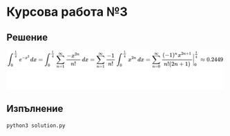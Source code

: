 # Курсова работа №3

## Решение

![Solution](solution.svg)
![Solution-Dark](solution-dark.svg)

## Изпълнение

`python3 solution.py`
